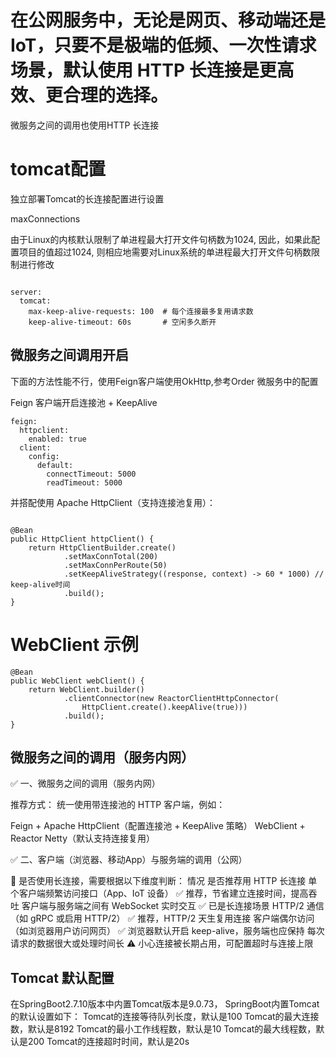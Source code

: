 

# 在公网服务中，无论是网页、移动端还是 IoT，只要不是极端的低频、一次性请求场景，默认使用 HTTP 长连接是更高效、更合理的选择。
微服务之间的调用也使用HTTP 长连接


# tomcat配置

独立部署Tomcat的长连接配置进行设置

maxConnections

由于Linux的内核默认限制了单进程最大打开文件句柄数为1024, 因此，如果此配置项目的值超过1024, 则相应地需要对Linux系统的单进程最大打开文件句柄数限制进行修改

```

server:
  tomcat:
    max-keep-alive-requests: 100  # 每个连接最多复用请求数
    keep-alive-timeout: 60s       # 空闲多久断开
```


## 微服务之间调用开启

下面的方法性能不行，使用Feign客户端使用OkHttp,参考Order 微服务中的配置

Feign 客户端开启连接池 + KeepAlive

```
feign:
  httpclient:
    enabled: true
  client:
    config:
      default:
        connectTimeout: 5000
        readTimeout: 5000
```
并搭配使用 Apache HttpClient（支持连接池复用）：

```

@Bean
public HttpClient httpClient() {
    return HttpClientBuilder.create()
            .setMaxConnTotal(200)
            .setMaxConnPerRoute(50)
            .setKeepAliveStrategy((response, context) -> 60 * 1000) // keep-alive时间
            .build();
}
```

# WebClient 示例
```
@Bean
public WebClient webClient() {
    return WebClient.builder()
            .clientConnector(new ReactorClientHttpConnector(
                HttpClient.create().keepAlive(true)))
            .build();
}
```


## 微服务之间的调用（服务内网）


✅ 一、微服务之间的调用（服务内网）

推荐方式：
统一使用带连接池的 HTTP 客户端，例如：

Feign + Apache HttpClient（配置连接池 + KeepAlive 策略）
WebClient + Reactor Netty（默认支持连接复用）


✅ 二、客户端（浏览器、移动App）与服务端的调用（公网）

📌 是否使用长连接，需要根据以下维度判断：
            情况	                                是否推荐用 HTTP 长连接
单个客户端频繁访问接口（App、IoT 设备）	    ✅ 推荐，节省建立连接时间，提高吞吐
客户端与服务端之间有 WebSocket 实时交互	    ✅ 已是长连接场景
HTTP/2 通信（如 gRPC 或启用 HTTP/2）	    ✅ 推荐，HTTP/2 天生复用连接
客户端偶尔访问（如浏览器用户访问网页）	    ✅ 浏览器默认开启 keep-alive，服务端也应保持
每次请求的数据很大或处理时间长	           ⚠️ 小心连接被长期占用，可配置超时与连接上限


## Tomcat 默认配置 



在SpringBoot2.7.10版本中内置Tomcat版本是9.0.73，
SpringBoot内置Tomcat的默认设置如下：
Tomcat的连接等待队列长度，默认是100
Tomcat的最大连接数，默认是8192
Tomcat的最小工作线程数，默认是10
Tomcat的最大线程数，默认是200
Tomcat的连接超时时间，默认是20s


